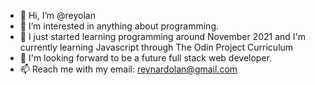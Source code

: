 - 👋 Hi, I’m @reyolan
- 👀 I’m interested in anything about programming.
- 🌱 I just started learning programming around November 2021 and I'm currently learning Javascript through The Odin Project Curriculum
- 💞️ I'm looking forward to be a future full stack web developer.
- 📫 Reach me with my email: reynardolan@gmail.com

<!---
reyolan/reyolan is a ✨ special ✨ repository because its `README.md` (this file) appears on your GitHub profile.
You can click the Preview link to take a look at your changes.
--->
